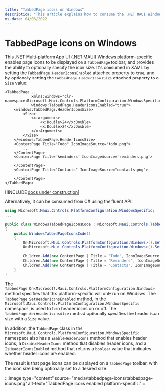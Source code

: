 ```yaml
---
title: "TabbedPage icons on Windows"
description: "This article explains how to consume the .NET MAUI Windows platform-specific that enables page icons to be displayed on a TabbedPage toolbar."
ms.date: 04/06/2022
---
```


# TabbedPage icons on Windows

This .NET Multi-platform App UI (.NET MAUI) Windows platform-specific enables page icons to be displayed on a `TabbedPage` toolbar, and provides the ability to optionally specify the icon size. It's consumed in XAML by setting the `TabbedPage.HeaderIconsEnabled` attached property to `true`, and by optionally setting the `TabbedPage.HeaderIconsSize` attached property to a `Size` value:

```xaml
<TabbedPage ...
            xmlns:windows="clr-namespace:Microsoft.Maui.Controls.PlatformConfiguration.WindowsSpecific;assembly=Microsoft.Maui.Controls"
            windows:TabbedPage.HeaderIconsEnabled="true">
    <windows:TabbedPage.HeaderIconsSize>
        <Size>
            <x:Arguments>
                <x:Double>24</x:Double>
                <x:Double>24</x:Double>
            </x:Arguments>
        </Size>
    </windows:TabbedPage.HeaderIconsSize>
    <ContentPage Title="Todo" IconImageSource="todo.png">
        ...
    </ContentPage>
    <ContentPage Title="Reminders" IconImageSource="reminders.png">
        ...
    </ContentPage>
    <ContentPage Title="Contacts" IconImageSource="contacts.png">
        ...
    </ContentPage>
</TabbedPage>
```

[!INCLUDE [docs under construction](~/includes/preview-note.md)]

Alternatively, it can be consumed from C# using the fluent API:

```csharp
using Microsoft.Maui.Controls.PlatformConfiguration.WindowsSpecific;
...

public class WindowsTabbedPageIconsCode : Microsoft.Maui.Controls.TabbedPage
{
    public WindowsTabbedPageIconsCode()
    {
        On<Microsoft.Maui.Controls.PlatformConfiguration.Windows>().SetHeaderIconsEnabled(true);
        On<Microsoft.Maui.Controls.PlatformConfiguration.Windows>().SetHeaderIconsSize(new Size(24, 24));

        Children.Add(new ContentPage { Title = "Todo", IconImageSource = "todo.png" });
        Children.Add(new ContentPage { Title = "Reminders", IconImageSource = "reminders.png" });
        Children.Add(new ContentPage { Title = "Contacts", IconImageSource = "contacts.png" });
    }
}
```

The `TabbedPage.On<Microsoft.Maui.Controls.PlatformConfiguration.Windows>` method specifies that this platform-specific will only run on Windows. The `TabbedPage.SetHeaderIconsEnabled` method, in the `Microsoft.Maui.Controls.PlatformConfiguration.WindowsSpecific` namespace, is used to turn header icons on or off. The `TabbedPage.SetHeaderIconsSize` method optionally specifies the header icon size with a `Size` value.

In addition, the `TabbedPage` class in the `Microsoft.Maui.Controls.PlatformConfiguration.WindowsSpecific` namespace also has a `EnableHeaderIcons` method that enables header icons, a `DisableHeaderIcons` method that disables header icons, and a `IsHeaderIconsEnabled` method that returns a `boolean` value that indicates whether header icons are enabled.

The result is that page icons can be displayed on a `TabbedPage` toolbar, with the icon size being optionally set to a desired size:

:::image type="content" source="media/tabbedpage-icons/tabbedpage-icons.png" alt-text="TabbedPage icons enabled platform-specific.":::
